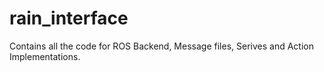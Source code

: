 # rain_interface
Contains all the code for ROS Backend, Message files, Serives and Action Implementations.